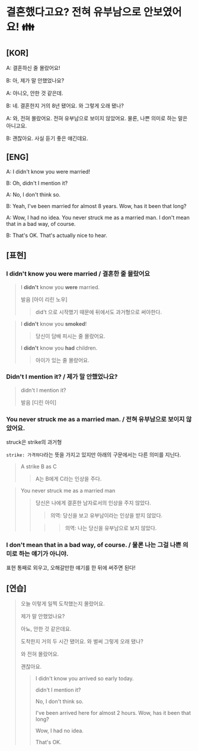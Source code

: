 # 결혼했다고요? 전혀 유부남으로 안보였어요! 👪

## [KOR]

A: 결혼하신 줄 몰랐어요! 

B: 아, 제가 말 안했었나요? 

A: 아니오, 안한 것 같은데. 

B: 네. 결혼한지 거의 8년 됐어요. 와 그렇게 오래 됐나? 

A: 와, 전혀 몰랐어요. 전혀 유부남으로 보이지 않았어요. 물론, 나쁜 의미로 하는 말은 아니고요. 

B: 괜찮아요. 사실 듣기 좋은 얘긴데요.

## [ENG]

A: I didn't know you were married!

B: Oh, didn't I mention it?

A: No, I don't think so.

B: Yeah, I've been married for almost 8 years. Wow, has it been that long?

A: Wow, I had no idea. You never struck me as a married man. I don't mean that in a bad way, of course.

B: That's OK. That's actually nice to hear.

## [표현]

### I didn't know you were married / 결혼한 줄 몰랐어요

> I **didn't** know you **were** married. 
>
> 발음 [아이 리린 노우]
>
> > did't 으로 시작했기 때문에 뒤에서도 과거형으로 써야한다.

> I **didn't** know you **smoked**!
>
> > 당신이 담배 피시는 줄 몰랐어요.
>
> I **didn't** know you **had** children.
>
> > 아이가 있는 줄 몰랐어요.

### Didn't I mention it? / 제가 말 안했었나요?

> didn't I mention it?
>
> 발음 [디린 아이]

### You never struck me as a married man. / 전혀 유부남으로 보이지 않았어요.

struck은 strike의 과거형

`strike: 가격하다`라는 뜻을 가지고 있지만 아래의 구문에서는 다른 의미를 지닌다.

> A strike B as C
>
> > A는 B에게 C라는 인상을 주다.

> You never struck me as a married man
>
> > 당신은 나에게 결혼한 남자로서의 인상을 주지 않았다.
> >
> > > 의역: 당신을 보고 유부남이라는 인상을 받지 않았다.
> >
> > > > 의역: 나는 당신을 유부남으로 보지 않았다.

### I don't mean that in a bad way, of course. / 물론 나는 그걸 나쁜 의미로 하는 얘기가 아니야.

표현 통째로 외우고, 오해갈만한 얘기를 한 뒤에 써주면 된다!

## [연습]

> 오늘 이렇게 일찍 도착했는지 몰랐어요.
>
> 제가 말 안했었나요?
>
> 아뇨, 안한 것 같은데요.
>
> 도착한지 거의 두 시간 됐어요. 와 벌써 그렇게 오래 됐나?
>
> 와 전혀 몰랐어요. 
>
> 괜찮아요.
>
> > I didn't know you arrived so early today.
> >
> > didn't I mention it?
> >
> > No, I don't think so.
> >
> > I've been arrived here for almost 2 hours. Wow, has it been that long?
> >
> > Wow, I had no idea.
> >
> > That's OK.

